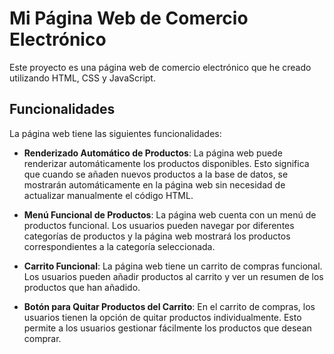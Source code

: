 # Mi Página Web de Comercio Electrónico

Este proyecto es una página web de comercio electrónico que he creado utilizando HTML, CSS y JavaScript.

## Funcionalidades

La página web tiene las siguientes funcionalidades:

- **Renderizado Automático de Productos**: La página web puede renderizar automáticamente los productos disponibles. Esto significa que cuando se añaden nuevos productos a la base de datos, se mostrarán automáticamente en la página web sin necesidad de actualizar manualmente el código HTML.

- **Menú Funcional de Productos**: La página web cuenta con un menú de productos funcional. Los usuarios pueden navegar por diferentes categorías de productos y la página web mostrará los productos correspondientes a la categoría seleccionada.

- **Carrito Funcional**: La página web tiene un carrito de compras funcional. Los usuarios pueden añadir productos al carrito y ver un resumen de los productos que han añadido.

- **Botón para Quitar Productos del Carrito**: En el carrito de compras, los usuarios tienen la opción de quitar productos individualmente. Esto permite a los usuarios gestionar fácilmente los productos que desean comprar.
